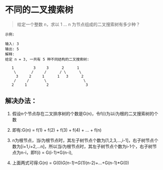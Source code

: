 # 不同的二叉搜索树

> 给定一个整数 n，求以 1 ... n 为节点组成的二叉搜索树有多少种？

```
示例:

输入: 3
输出: 5
解释:
给定 n = 3, 一共有 5 种不同结构的二叉搜索树:

   1         3     3      2      1
    \       /     /      / \      \
     3     2     1      1   3      2
    /     /       \                 \
   2     1         2                 3

```




## 解决办法：
1. 假设n个节点存在二叉排序树的个数是G(n)，令f(i)为以i为根的二叉搜索树的个数

2. 即有:G(n) = f(1) + f(2) + f(3) + f(4) + ... + f(n)

3. n为根节点，当i为根节点时，其左子树节点个数为[1,2,3,...,i-1]，右子树节点个数为[i+1,i+2,...n]，所以当i为根节点时，其左子树节点个数为i-1个，右子树节点为n-i，即f(i) = G(i-1)*G(n-i),

4. 上面两式可得:G(n) = G(0)*G(n-1)+G(1)*(n-2)+...+G(n-1)*G(0)
